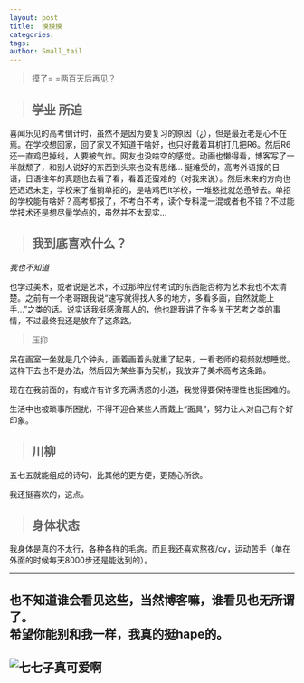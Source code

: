 ```yaml
---
layout: post
title:  摸摸摸
categories: 
tags: 
author: Small_tail
---
```


> 摸了= =两百天后再见？



> ## ~~学业~~ 所迫  

喜闻乐见的高考倒计时，虽然不是因为要复习的原因（¿），但是最近老是心不在焉。在学校想回家，回了家又不知道干啥好，也只好戴着耳机打几把R6。然后R6还一直鸡巴掉线，人要被气炸。网友也没啥空的感觉。动画也懒得看，博客写了一半就颓了，和别人说好的东西到头来也没有思绪… 
挺难受的，高考外语报的日语，日语往年的真题也去看了看，看着还蛮难的（对我来说）。然后未来的方向也还迟迟未定，学校来了推销单招的，是啥鸡巴it学校，一堆憨批就怂恿爷去。单招的学校能有啥好？高考都报了，不考白不考，读个专科混一混或者也不错？不过能学技术还是想尽量学点的，虽然并不太现实…  

> ## 我到底喜欢什么？  
*我也不知道*

也学过美术，或者说是艺术，不过那种应付考试的东西能否称为艺术我也不太清楚。之前有一个老哥跟我说“速写就得找人多的地方，多看多画，自然就能上手…”之类的话。说实话我挺感激那人的，他也跟我讲了许多关于艺考之类的事情，不过最终我还是放弃了这条路。    
> 压抑

呆在画室一坐就是几个钟头，画着画着头就重了起来，一看老师的视频就想睡觉。这样下去也不是办法，然后因为某些事为契机，我放弃了美术高考这条路。  

现在在我前面的，有或许有许多充满诱惑的小道，我觉得要保持理性也挺困难的。  

生活中也被琐事所困扰，不得不迎合某些人而戴上“面具”，努力让人对自己有个好印象。

> ## 川柳  

五七五就能组成的诗句，比其他的更方便，更随心所欲。 

我还挺喜欢的，这点。  

> ## 身体状态  

我身体是真的不太行，各种各样的毛病。而且我还喜欢熬夜/cy，运动苦手（单在外面的时候每天8000步还是能达到的）。

---

也不知道谁会看见这些，当然博客嘛，谁看见也无所谓了。  
希望你能别和我一样，我真的挺hape的。  
---
![七七子真可爱啊](https://i.loli.net/2019/12/15/fMCxeUj3wFOILzy.png)  
---
